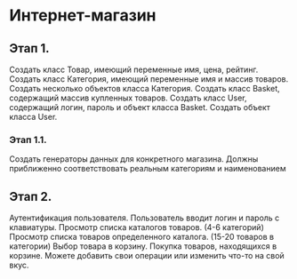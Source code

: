 # Интернет-магазин
## Этап 1.
Создать класс Товар, имеющий переменные имя, цена, рейтинг.
Создать класс Категория, имеющий переменные имя и массив товаров. Создать несколько объектов класса Категория.
Создать класс Basket, содержащий массив купленных товаров.
Создать класс User, содержащий логин, пароль и объект класса Basket. Создать объект класса User.
### Этап 1.1.
Создать генераторы данных для конкретного магазина. Должны приближенно соответствовать реальным категориям и наименованием
## Этап 2.
Аутентификация пользователя. Пользователь вводит логин и пароль с клавиатуры.
Просмотр списка каталогов товаров. (4-6 категорий)
Просмотр списка товаров определенного каталога. (15-20 товаров в категории)
Выбор товара в корзину.
Покупка товаров, находящихся в корзине.
Можете добавить свои операции или изменить что-то на свой вкус.
